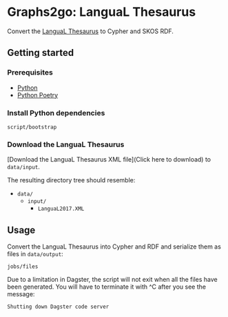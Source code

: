 # Graphs2go: LanguaL Thesaurus

Convert the [LanguaL Thesaurus](https://www.langual.org/langual_Thesaurus.asp) to Cypher and SKOS RDF.

## Getting started

### Prerequisites

* [Python](https://www.python.org/)
* [Python Poetry](https://python-poetry.org/)

### Install Python dependencies

    script/bootstrap

### Download the LanguaL Thesaurus

[Download the LanguaL Thesaurus XML file](Click here to download) to `data/input`.

The resulting directory tree should resemble:

* `data/`
  * `input/`
    * `LanguaL2017.XML`

## Usage

Convert the LanguaL Thesaurus into Cypher and RDF and serialize them as files in `data/output`:

    jobs/files

Due to a limitation in Dagster, the script will not exit when all the files have been generated. You will have to terminate it with ^C after you see the message:

    Shutting down Dagster code server
